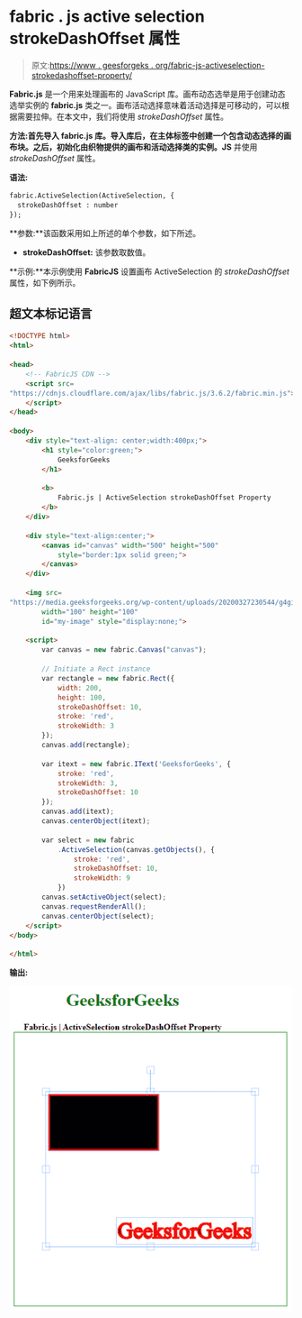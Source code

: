 # fabric . js active selection strokeDashOffset 属性

> 原文:[https://www . geesforgeks . org/fabric-js-activeselection-strokedashoffset-property/](https://www.geeksforgeeks.org/fabric-js-activeselection-strokedashoffset-property/)

**Fabric.js** 是一个用来处理画布的 JavaScript 库。画布动态选举是用于创建动态选举实例的 **fabric.js** 类之一。画布活动选择意味着活动选择是可移动的，可以根据需要拉伸。在本文中，我们将使用 *strokeDashOffset* 属性。

**方法:**首先导入 **fabric.js** 库。导入库后，在主体标签中创建一个包含动态选择的画布块。之后，初始化由**织物提供的画布和活动选择类的实例。JS** 并使用 *strokeDashOffset* 属性。

**语法:**

```html
fabric.ActiveSelection(ActiveSelection, {
  strokeDashOffset : number
});
```

**参数:**该函数采用如上所述的单个参数，如下所述。

*   **strokeDashOffset:** 该参数取数值。

**示例:**本示例使用 **FabricJS** 设置画布 ActiveSelection 的 *strokeDashOffset* 属性，如下例所示。

## 超文本标记语言

```html
<!DOCTYPE html>
<html>

<head>
    <!-- FabricJS CDN -->
    <script src=
"https://cdnjs.cloudflare.com/ajax/libs/fabric.js/3.6.2/fabric.min.js">
    </script>
</head>

<body>
    <div style="text-align: center;width:400px;">
        <h1 style="color:green;">
            GeeksforGeeks
        </h1>

        <b>
            Fabric.js | ActiveSelection strokeDashOffset Property
        </b>
    </div>

    <div style="text-align:center;">
        <canvas id="canvas" width="500" height="500"
            style="border:1px solid green;">
        </canvas>
    </div>

    <img src=
"https://media.geeksforgeeks.org/wp-content/uploads/20200327230544/g4gicon.png"
        width="100" height="100"
        id="my-image" style="display:none;">

    <script>
        var canvas = new fabric.Canvas("canvas");

        // Initiate a Rect instance  
        var rectangle = new fabric.Rect({
            width: 200,
            height: 100,
            strokeDashOffset: 10,
            stroke: 'red',
            strokeWidth: 3
        });
        canvas.add(rectangle);

        var itext = new fabric.IText('GeeksforGeeks', {
            stroke: 'red',
            strokeWidth: 3,
            strokeDashOffset: 10
        });
        canvas.add(itext);
        canvas.centerObject(itext);

        var select = new fabric
            .ActiveSelection(canvas.getObjects(), {
                stroke: 'red',
                strokeDashOffset: 10,
                strokeWidth: 9
            })
        canvas.setActiveObject(select);
        canvas.requestRenderAll();
        canvas.centerObject(select);
    </script>
</body>

</html>
```

**输出:**

![](img/ee451aca15d1b54b431da2a9aaceea5f.png)